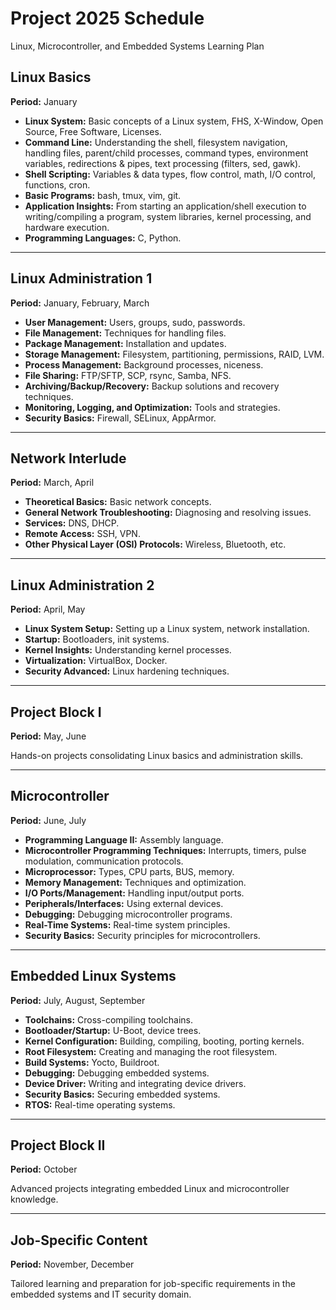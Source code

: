 # Project 2025 Schedule

Linux, Microcontroller, and Embedded Systems Learning Plan

## Linux Basics
**Period:** January  

- **Linux System:** Basic concepts of a Linux system, FHS, X-Window, Open Source, Free Software, Licenses.  
- **Command Line:** Understanding the shell, filesystem navigation, handling files, parent/child processes, command types, environment variables, redirections & pipes, text processing (filters, sed, gawk).  
- **Shell Scripting:** Variables & data types, flow control, math, I/O control, functions, cron.  
- **Basic Programs:** bash, tmux, vim, git.  
- **Application Insights:** From starting an application/shell execution to writing/compiling a program, system libraries, kernel processing, and hardware execution.  
- **Programming Languages:** C, Python.  

---

## Linux Administration 1
**Period:** January, February, March  

- **User Management:** Users, groups, sudo, passwords.  
- **File Management:** Techniques for handling files.  
- **Package Management:** Installation and updates.  
- **Storage Management:** Filesystem, partitioning, permissions, RAID, LVM.  
- **Process Management:** Background processes, niceness.  
- **File Sharing:** FTP/SFTP, SCP, rsync, Samba, NFS.  
- **Archiving/Backup/Recovery:** Backup solutions and recovery techniques.  
- **Monitoring, Logging, and Optimization:** Tools and strategies.  
- **Security Basics:** Firewall, SELinux, AppArmor.  

---

## Network Interlude
**Period:** March, April  

- **Theoretical Basics:** Basic network concepts.  
- **General Network Troubleshooting:** Diagnosing and resolving issues.  
- **Services:** DNS, DHCP.  
- **Remote Access:** SSH, VPN.  
- **Other Physical Layer (OSI) Protocols:** Wireless, Bluetooth, etc.  

---

## Linux Administration 2
**Period:** April, May  

- **Linux System Setup:** Setting up a Linux system, network installation.  
- **Startup:** Bootloaders, init systems.  
- **Kernel Insights:** Understanding kernel processes.  
- **Virtualization:** VirtualBox, Docker.  
- **Security Advanced:** Linux hardening techniques.  

---

## Project Block I
**Period:** May, June  

Hands-on projects consolidating Linux basics and administration skills.

---

## Microcontroller
**Period:** June, July  

- **Programming Language II:** Assembly language.  
- **Microcontroller Programming Techniques:** Interrupts, timers, pulse modulation, communication protocols.  
- **Microprocessor:** Types, CPU parts, BUS, memory.  
- **Memory Management:** Techniques and optimization.  
- **I/O Ports/Management:** Handling input/output ports.  
- **Peripherals/Interfaces:** Using external devices.  
- **Debugging:** Debugging microcontroller programs.  
- **Real-Time Systems:** Real-time system principles.  
- **Security Basics:** Security principles for microcontrollers.  

---

## Embedded Linux Systems
**Period:** July, August, September  

- **Toolchains:** Cross-compiling toolchains.  
- **Bootloader/Startup:** U-Boot, device trees.  
- **Kernel Configuration:** Building, compiling, booting, porting kernels.  
- **Root Filesystem:** Creating and managing the root filesystem.  
- **Build Systems:** Yocto, Buildroot.  
- **Debugging:** Debugging embedded systems.  
- **Device Driver:** Writing and integrating device drivers.  
- **Security Basics:** Securing embedded systems.  
- **RTOS:** Real-time operating systems.  

---

## Project Block II
**Period:** October  

Advanced projects integrating embedded Linux and microcontroller knowledge.

---

## Job-Specific Content
**Period:** November, December  

Tailored learning and preparation for job-specific requirements in the embedded systems and IT security domain.
